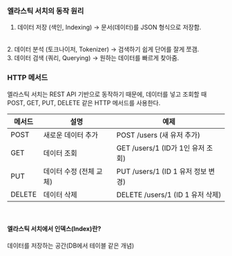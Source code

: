### 엘라스틱 서치의 동작 원리
1. 데이터 저장 (색인, Indexing)
→ 문서(데이터)를 JSON 형식으로 저장함.
<br>
2. 데이터 분석 (토크나이저, Tokenizer)
→ 검색하기 쉽게 단어를 잘게 쪼갬.
<br>
3. 데이터 검색 (쿼리, Querying)
→ 원하는 데이터를 빠르게 찾아줌.

### HTTP 메서드
엘라스틱 서치는 REST API 기반으로 동작하기 때문에, 데이터를 넣고 조회할 때 POST, GET, PUT, DELETE 같은 HTTP 메서드를 사용한다.

|메서드|	설명	|예제|
|--|--|--|
|POST	|새로운 데이터 추가	|POST /users (새 유저 추가)
|GET	|데이터 조회	|GET /users/1 (ID가 1인 유저 조회)
|PUT	|데이터 수정 (전체 교체)	|PUT /users/1 (ID 1 유저 정보 변경)
|DELETE	|데이터 삭제	|DELETE /users/1 (ID 1 유저 삭제)

<br>

#### 엘라스틱 서치에서 인덱스(Index)란?
데이터를 저장하는 공간(DB에서 테이블 같은 개념)

